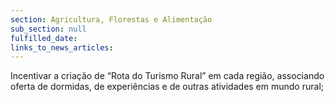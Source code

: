 ```yaml
---
section: Agricultura, Florestas e Alimentação
sub_section: null
fulfilled_date:
links_to_news_articles:
---
```


Incentivar a criação de “Rota do Turismo Rural” em cada região, associando oferta de dormidas, de experiências e de outras atividades em mundo rural;